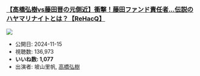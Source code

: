 ### [【高橋弘樹vs藤田晋の元側近】衝撃！藤田ファンド責任者…伝説のハヤマリナイトとは？【ReHacQ】](https://www.youtube.com/watch?v=JFojyNG3pcQ)
[![](https://img.youtube.com/vi/JFojyNG3pcQ/sddefault.jpg)](https://www.youtube.com/watch?v=JFojyNG3pcQ)
-   公開日: 2024-11-15
-   視聴数: 136,973
-   **いいね数: 1,077**
-   出演者: 坡山里帆, [高橋弘樹](/rehacq_fan/people/高橋弘樹 "wikilink")
